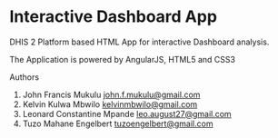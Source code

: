 Interactive Dashboard App
===============================

DHIS 2 Platform based HTML App for interactive Dashboard analysis.

The Application is powered by AngularJS, HTML5 and CSS3

Authors
1. John Francis Mukulu <john.f.mukulu@gmail.com>
2. Kelvin Kulwa Mbwilo <kelvinmbwilo@gmail.com>
3. Leonard Constantine Mpande <leo.august27@gmail.com>
4. Tuzo Mahane Engelbert <tuzoengelbert@gmail.com>
